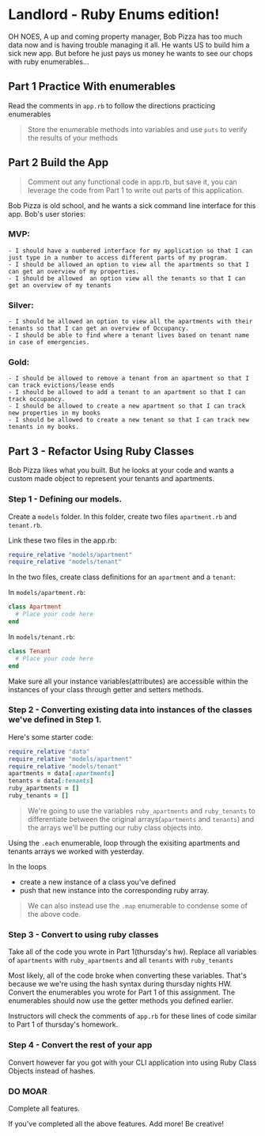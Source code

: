 # Landlord - Ruby Enums edition!

OH NOES, A up and coming property manager, Bob Pizza has too much data now and is having trouble managing it all. He wants US to build him a sick new app. But before he just pays us money he wants to see our chops with ruby enumerables...

## Part 1 Practice With enumerables
Read the comments in `app.rb` to follow the directions practicing enumerables
> Store the enumerable methods into variables and use `puts` to verify the results of your methods

## Part 2 Build the App
> Comment out any functional code in app.rb, but save it, you can leverage the code from Part 1 to write out parts of this application.

Bob Pizza is old school, and he wants a sick command line interface for this app. Bob's user stories:

### MVP:
```
- I should have a numbered interface for my application so that I can just type in a number to access different parts of my program.
- I should be allowed an option to view all the apartments so that I can get an overview of my properties.
- I should be allowed  an option view all the tenants so that I can get an overview of my tenants
```

### Silver:
```
- I should be allowed an option to view all the apartments with their tenants so that I can get an overview of Occupancy.
- I should be able to find where a tenant lives based on tenant name in case of emergencies.
```

### Gold:
```
- I should be allowed to remove a tenant from an apartment so that I can track evictions/lease ends
- I should be allowed to add a tenant to an apartment so that I can track occupancy.
- I should be allowed to create a new apartment so that I can track new properties in my books
- I should be allowed to create a new tenant so that I can track new tenants in my books.
```

## Part 3 -  Refactor Using Ruby Classes
Bob Pizza likes what you built. But he looks at your code and wants a custom made object to represent your tenants and apartments.

### Step 1 - Defining our models.
Create a `models` folder. In this folder, create two files `apartment.rb` and `tenant.rb`.

Link these two files in the app.rb:

```ruby
require_relative "models/apartment"
require_relative "models/tenant"
```

In the two files, create class definitions for an `apartment` and a `tenant`:

In `models/apartment.rb`:

```ruby
class Apartment
  # Place your code here
end  
```

In `models/tenant.rb`:

```ruby
class Tenant
  # Place your code here
end  
```

Make sure all your instance variables(attributes) are accessible within the instances of your class through getter and setters methods.

### Step 2 - Converting existing data into instances of the classes we've defined in Step 1.

Here's some starter code:

```ruby
require_relative "data"
require_relative "models/apartment"
require_relative "models/tenant"
apartments = data[:apartments]
tenants = data[:tenants]
ruby_apartments = []
ruby_tenants = []
```

> We're going to use the variables `ruby_apartments` and `ruby_tenants` to differentiate between the original arrays(`apartments` and `tenants`) and the arrays we'll be putting our ruby class objects into.

Using the `.each` enumerable, loop through the exisiting apartments and tenants arrays we worked with yesterday.

In the loops
  - create a new instance of a class you've defined
  - push that new instance into the corresponding ruby array.

> We can also instead use the `.map` enumerable to condense some of the above code.

### Step 3 - Convert to using ruby classes
Take all of the code you wrote in Part 1(thursday's hw). Replace all variables of `apartments` with `ruby_apartments` and all `tenants` with `ruby_tenants`

Most likely, all of the code broke when converting these variables. That's because we we're using the hash syntax during thursday nights HW. Convert the enumerables you wrote for Part 1 of this assignment. The enumerables should now use the getter methods you defined earlier.

Instructors will check the comments of `app.rb` for these lines of code similar to Part 1 of thursday's homework.

### Step 4 - Convert the rest of your app

Convert however far you got with your CLI application into using Ruby Class Objects instead of hashes.

### DO MOAR
Complete all features.

If you've completed all the above features. Add more! Be creative!
